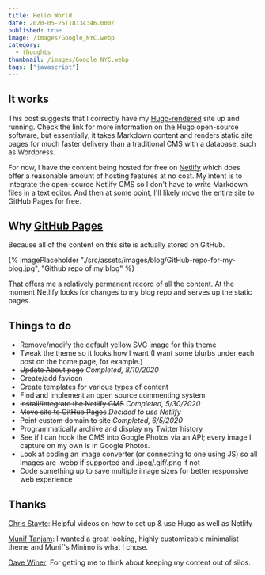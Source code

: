 ```yaml
---
title: Hello World
date: 2020-05-25T18:34:46.000Z
published: true
image: /images/Google_NYC.webp
category:
  - thoughts
thumbnail: /images/Google_NYC.webp
tags: ["javascript"]
---
```

## It works ##

This post suggests that I correctly have my [Hugo-rendered](https://gohugo.io) site up and running. Check the link for more information on the Hugo open-source software, but essentially, it takes Markdown content and renders static site pages for much faster delivery than a traditional CMS with a database, such as Wordpress.

For now, I have the content being hosted for free on [Netlify](https://www.netlify.com) which does offer a reasonable amount of hosting features at no cost. My intent is to integrate the open-source Netlify CMS so I don't have to write Markdown files in a text editor. And then at some point, I'll likely move the entire site to GitHub Pages for free.

## Why [GitHub Pages](https://pages.github.com/) #####

Because all of the content on this site is actually stored on GitHub.

{% imagePlaceholder "./src/assets/images/blog/GitHub-repo-for-my-blog.jpg", "Github repo of my blog" %}

That offers me a relatively permanent record of all the content. At the moment Netlify looks for changes to my blog repo and serves up the static pages.

## Things to do #####

* Remove/modify the default yellow SVG image for this theme
* Tweak the theme so it looks how I want (I want some blurbs under each post on the home page, for example.)
* ~~Update About page~~ *Completed, 8/10/2020*
* Create/add favicon
* Create templates for various types of content
* Find and implement an open source commenting system
* ~~Install/integrate the Netlify CMS~~ *Completed, 5/30/2020*
* ~~Move site to GitHub Pages~~ *Decided to use Netlify*
* ~~Point custom domain to site~~ *Completed, 6/5/2020*
* Programmatically archive and display my Twitter history
* See if I can hook the CMS into Google Photos via an API; every image I capture on my own is in Google Photos.
* Look at coding an image converter (or connecting to one using JS) so all images are .webp if supported and .jpeg/.gif/.png if not
* Code something up to save multiple image sizes for better responsive web experience

## Thanks #####

[Chris Stayte](https://blog.chrisstayte.com): Helpful videos on how to set up & use Hugo as well as Netlify

[Munif Tanjam](https://minimo.netlify.app/): I wanted a great looking, highly customizable minimalist theme and Munif's Minimo is what I chose.

[Dave Winer](http://scripting.com): For getting me to think about keeping my content out of silos.
